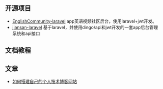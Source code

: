 ## 开源项目
- [EnglishCommunity-laravel](https://github.com/6ag/EnglishCommunity-laravel)  app英语视频社区后台，使用laravel+jwt开发。
- [jiansan-laravel](https://github.com/6ag/jiansan-laravel) 基于laravel，并使用dingo/api和jwt开发的一套app后台管理系统和api接口

## 文档教程


## 文章
- [如何搭建自己的个人技术博客网站](https://blog.6ag.cn/229.html)